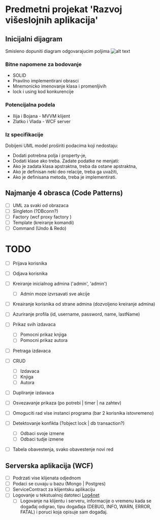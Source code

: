 # Predmetni projekat 'Razvoj višeslojnih aplikacija'

## Inicijalni dijagram
Smisleno dopuniti diagram odgovarajucim poljima
![alt text](https://i.ibb.co/x1cRb6Y/3.png)

### Bitne napomene za bodovanje
- SOLID
- Pravilno implementirani obrasci
- Mnemonicko imenovanje klasa i promenljivih
- lock i using kod konkurencije

### Potencijalna podela
- Ilija i Bojana - MVVM klijent
- Zlatko i Vlada - WCF server

### Iz specifikacije
Dobijeni UML model proširiti podacima koji nedostaju:
- Dodati potrebna polja i property-je,
- Dodati klase ako treba.
Zadate podatke ne menjati:
- Ako je zadata klasa apstraktna, treba da ostane apstraktna,
- Ako je definisan neki deo relacije, treba ga uvažiti,
- Ako je definisana metoda, treba je implementirati.

## Najmanje 4 obrasca (Code Patterns)
- [ ] UML za svaki od obrazaca
- [ ] Singleton (?DBconn?)
- [ ] Factory (wcf proxy factory )
- [ ] Template (kreiranje komandi)
- [ ] Command (Undo & Redo)

# TODO
- [ ] Prijava korisnika
- [ ] Odjava korisnika
- [ ] Kreiranje inicialnog admina ('admin', 'admin')
  - [ ] Admin moze izvrsavati sve akcije
- [ ] Kreairanje korisnika od strane admina (dozvoljeno kreiranje admina)
- [ ] Azuriranje profila (id, username, password, name, lastName)
- [ ] Prikaz svih izdavaca
  - [ ] Pomocni prikaz knjiga
  - [ ] Pomocni prikaz autora
- [ ] Pretraga izdavaca
- [ ] CRUD
  - [ ] Izdavaca
  - [ ] Knjiga
  - [ ] Autora
- [ ] Dupliranje izdavaca
- [ ] Osvezavanje prikaza (po potrebi | timer | na zahtev)
- [ ] Omoguciti rad vise instanci programa (bar 2 korisnika istovremeno)
- [ ] Detektovanje konfikta (?object lock | db transaction?)
  - [ ] Odbaci svoje izmene
  - [ ] Odbaci tudje izmene
- [ ] Tabela obavestenja, svako obavestenje novi red


## Serverska aplikacija (WCF)
- [ ] Podrzati vise klijenata odjednom
- [ ] Podaci se cuvaju u bazu (Mongo | Postgres)
- [ ] ServiceContract za klijentsku aplikaciju
- [ ] Logovanje u tekstualnoj datoteci [Log4net](https://logging.apache.org/log4net/)
  - [ ] Logovanje na klijentu i serveru, informacije o vremenu kada se događaj odigrao, tipu događaja
(DEBUG, INFO, WARN, ERROR, FATAL) i poruci koja opisuje sam događaj.

